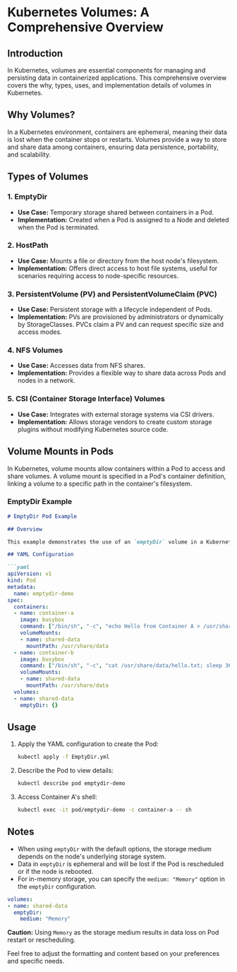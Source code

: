 # Kubernetes Volumes: A Comprehensive Overview

## Introduction

In Kubernetes, volumes are essential components for managing and persisting data in containerized applications. This comprehensive overview covers the why, types, uses, and implementation details of volumes in Kubernetes.

## Why Volumes?

In a Kubernetes environment, containers are ephemeral, meaning their data is lost when the container stops or restarts. Volumes provide a way to store and share data among containers, ensuring data persistence, portability, and scalability.

## Types of Volumes

### 1. **EmptyDir**

- **Use Case:** Temporary storage shared between containers in a Pod.
- **Implementation:** Created when a Pod is assigned to a Node and deleted when the Pod is terminated.

### 2. **HostPath**

- **Use Case:** Mounts a file or directory from the host node's filesystem.
- **Implementation:** Offers direct access to host file systems, useful for scenarios requiring access to node-specific resources.

### 3. **PersistentVolume (PV) and PersistentVolumeClaim (PVC)**

- **Use Case:** Persistent storage with a lifecycle independent of Pods.
- **Implementation:** PVs are provisioned by administrators or dynamically by StorageClasses. PVCs claim a PV and can request specific size and access modes.


### 4. **NFS Volumes**

- **Use Case:** Accesses data from NFS shares.
- **Implementation:** Provides a flexible way to share data across Pods and nodes in a network.

### 5. **CSI (Container Storage Interface) Volumes**

- **Use Case:** Integrates with external storage systems via CSI drivers.
- **Implementation:** Allows storage vendors to create custom storage plugins without modifying Kubernetes source code.

## Volume Mounts in Pods

In Kubernetes, volume mounts allow containers within a Pod to access and share volumes. A volume mount is specified in a Pod's container definition, linking a volume to a specific path in the container's filesystem.


### **EmptyDir Example**

```markdown
# EmptyDir Pod Example

## Overview

This example demonstrates the use of an `emptyDir` volume in a Kubernetes Pod. The `emptyDir` volume is used for temporary storage within a Pod, suitable for scenarios where communication or coordination is required between containers running in the same Pod.

## YAML Configuration

```yaml
apiVersion: v1
kind: Pod
metadata:
  name: emptydir-demo
spec:
  containers:
  - name: container-a
    image: busybox
    command: ["/bin/sh", "-c", "echo Hello from Container A > /usr/share/data/hello.txt; sleep 3600"]
    volumeMounts:
    - name: shared-data
      mountPath: /usr/share/data
  - name: container-b
    image: busybox
    command: ["/bin/sh", "-c", "cat /usr/share/data/hello.txt; sleep 3600"]
    volumeMounts:
    - name: shared-data
      mountPath: /usr/share/data
  volumes:
  - name: shared-data
    emptyDir: {}
```

## Usage

1. Apply the YAML configuration to create the Pod:

    ```bash
    kubectl apply -f EmptyDir.yml
    ```

2. Describe the Pod to view details:

    ```bash
    kubectl describe pod emptydir-demo
    ```

3. Access Container A's shell:

    ```bash
    kubectl exec -it pod/emptydir-demo -c container-a -- sh
    ```

## Notes

- When using `emptyDir` with the default options, the storage medium depends on the node's underlying storage system.
- Data in `emptyDir` is ephemeral and will be lost if the Pod is rescheduled or if the node is rebooted.
- For in-memory storage, you can specify the `medium: "Memory"` option in the `emptyDir` configuration.

```yaml
volumes:
- name: shared-data
  emptyDir:
    medium: "Memory"
```

**Caution:** Using `Memory` as the storage medium results in data loss on Pod restart or rescheduling.

Feel free to adjust the formatting and content based on your preferences and specific needs.
```





